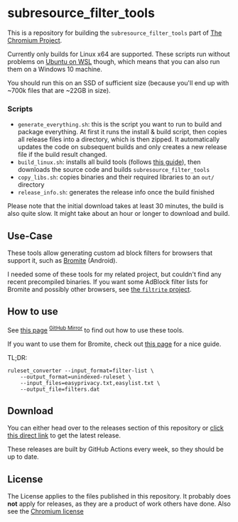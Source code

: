 # subresource_filter_tools
This is a repository for building the `subresource_filter_tools` part of [The Chromium Project](https://www.chromium.org/Home).

Currently only builds for Linux x64 are supported. These scripts run without problems on [Ubuntu on WSL](https://ubuntu.com/wsl) though, which means that you can also run them on a Windows 10 machine.

You should run this on an SSD of sufficient size (because you'll end up with ~700k files that are ~22GB in size).

### Scripts
* `generate_everything.sh`: this is the script you want to run to build and package everything. At first it runs the install & build script, then copies all release files into a directory, which is then zipped. It automatically updates the code on subsequent builds and only creates a new release file if the build result changed. 
* `build_linux.sh`: installs all build tools (follows [this guide](https://chromium.googlesource.com/chromium/src/+/master/docs/linux/build_instructions.md)), then downloads the source code and builds `subresource_filter_tools`
* `copy_libs.sh`: copies binaries and their required libraries to an `out/` directory
* `release_info.sh`: generates the release info once the build finished

Please note that the initial download takes at least 30 minutes, the build is also quite slow. It might take about an hour or longer to download and build.

## Use-Case
These tools allow generating custom ad block filters for browsers that support it, such as [Bromite](https://www.bromite.org/custom-filters) (Android).

I needed some of these tools for my related project, but couldn't find any recent precompiled binaries.
If you want some AdBlock filter lists for Bromite and possibly other browsers, see [the `filtrite` project](https://github.com/xarantolus/filtrite).

## How to use
See [this page](https://chromium.googlesource.com/chromium/src.git/+/master/components/subresource_filter/FILTER_LIST_GENERATION.md) <sup>[GitHub Mirror](https://github.com/chromium/chromium/blob/master/components/subresource_filter/FILTER_LIST_GENERATION.md)</sup> to find out how to use these tools.

If you want to use them for Bromite, check out [this page](https://www.bromite.org/custom-filters) for a nice guide.

TL;DR:

	ruleset_converter --input_format=filter-list \
		--output_format=unindexed-ruleset \
		--input_files=easyprivacy.txt,easylist.txt \
		--output_file=filters.dat

## Download
You can either head over to the releases section of this repository or [click this direct link](https://github.com/xarantolus/subresource_filter_tools/releases/latest/download/subresource_filter_tools_linux-x64.zip) to get the latest release.

These releases are built by GitHub Actions every week, so they should be up to date.

## License
The License applies to the files published in this repository.
It probably does **not** apply for releases, as they are a product of work others have done.
Also see the [Chromium license](https://chromium.googlesource.com/chromium/src/+/master/LICENSE)
